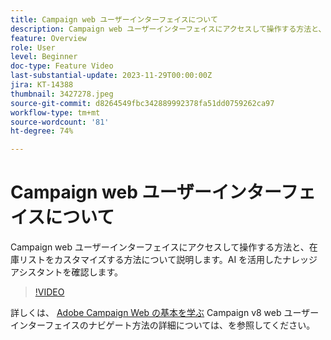 ```yaml
---
title: Campaign web ユーザーインターフェイスについて
description: Campaign web ユーザーインターフェイスにアクセスして操作する方法と、在庫リストをカスタマイズする方法について説明します。AI を活用したナレッジアシスタントを確認します。
feature: Overview
role: User
level: Beginner
doc-type: Feature Video
last-substantial-update: 2023-11-29T00:00:00Z
jira: KT-14388
thumbnail: 3427278.jpeg
source-git-commit: d8264549fbc342889992378fa51dd0759262ca97
workflow-type: tm+mt
source-wordcount: '81'
ht-degree: 74%

---
```



# Campaign web ユーザーインターフェイスについて

Campaign web ユーザーインターフェイスにアクセスして操作する方法と、在庫リストをカスタマイズする方法について説明します。AI を活用したナレッジアシスタントを確認します。

>[!VIDEO](https://video.tv.adobe.com/v/3427278/?learn=on)

詳しくは、 [Adobe Campaign Web の基本を学ぶ](https://experienceleague.adobe.com/docs/campaign-web/v8/start/get-started.html) Campaign v8 web ユーザーインターフェイスのナビゲート方法の詳細については、を参照してください。
